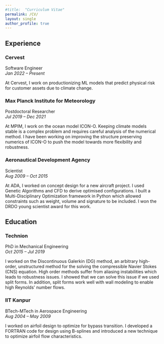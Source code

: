 ```yaml
---
#title:  "Curriculum Vitae"
permalink: /CV/
layout: single
author_profile: true
---
```


## Experience

### Cervest 
Software Engineer<br/> 
*Jan 2022 – Present*

At Cervest, I work on productionizing ML models that predict physical risk for customer assets due to climate change.  


### Max Planck Institute for Meteorology
Postdoctoral Researcher<br/> 
*Jul 2019 – Dec 2021*

At MPIM, I work on the ocean model ICON-O. Keeping climate models stable is a complex problem and requires careful analysis of the numerical method. I have been working on improving the structure preserving numerics of ICON-O to push the model towards more flexibility and robustness.

### Aeronautical Development Agency
Scientist<br/> 
*Aug 2009 – Oct 2015*

At ADA, I worked on concept design for a new aircraft project. I used Genetic Algorithms and CFD to derive optimised configurations. I built a Multi-Disciplinary Optimization framework in Python which allowed constraints such as weight, volume and signature to be included. I won the DRDO young scientist award for this work.


## Education

### Technion 
PhD in Mechanical Engineering<br/>
*Oct 2015 – Jul 2019*

I worked on the Discontinuous Galerkin (DG) method, an arbitrary high-order, unstructured method for the solving the compressible Navier Stokes (CNS) equation. High order methods suffer from aliasing instabilities which leads to robustness issues. I showed that we can solve this issue if we used split forms. In addition, split forms work well with wall modeling to enable high Reynolds' number flows.  

### IIT Kanpur 
BTech-MTech in Aerospace Engineering<br/>
*Aug 2004 – May 2009*

I worked on airfoil design to optimize for bypass transition.
I developed a FORTRAN code for design using B-splines 
and introduced a new technique to optimize airfoil flow characteristics.

















